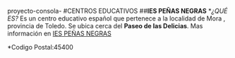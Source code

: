  proyecto-consola-
#CENTROS EDUCATIVOS 
##**IES PEÑAS NEGRAS**
*_¿QUÉ ES?_
Es un centro educativo español que pertenece a la localidad de Mora , provincia de Toledo.
Se ubica cerca del **Paseo de las Delicias**.
Mas información en [IES PEÑAS NEGRAS](http://ies-pnegras.centros.castillalamancha.es/)


*Codigo Postal:45400
